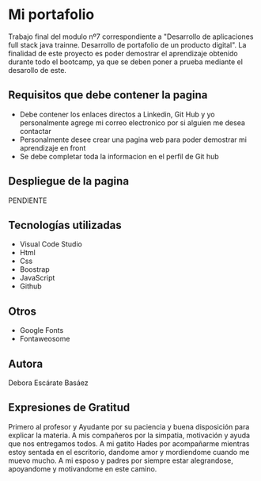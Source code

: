 # Mi portafolio 
Trabajo final del modulo nº7 correspondiente a "Desarrollo de aplicaciones full stack java trainne. Desarrollo de portafolio de un producto digital". La finalidad de este proyecto es poder demostrar el aprendizaje obtenido durante todo el bootcamp, ya que se deben poner a prueba mediante el desarollo de este.

## Requisitos que debe contener la pagina
- Debe contener los enlaces directos a Linkedin, Git Hub y yo personalmente agrege mi correo electronico por si alguien me desea contactar
- Personalmente desee crear una pagina web para poder demostrar mi aprendizaje en front
- Se debe completar toda la informacion en el perfil de Git hub

## Despliegue de la pagina 
PENDIENTE

## Tecnologías utilizadas
- Visual Code Studio
- Html
- Css
- Boostrap 
- JavaScript
- Github

## Otros
- Google Fonts
- Fontaweosome

## Autora
Debora Escárate Basáez

## Expresiones de Gratitud
Primero al profesor y Ayudante por su paciencia y buena disposición para explicar la materia.
A mis compañeros por la simpatia, motivación y ayuda que nos entregamos todos.
A mi gatito Hades por acompañarme mientras estoy sentada en el escritorio, dandome amor y mordiendome cuando me muevo mucho.
A mi esposo y padres por siempre estar alegrandose, apoyandome y motivandome en este camino. 
